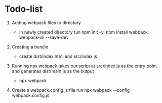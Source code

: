 # Todo-list

1. Adding webpack files to directory

   - in newly created directory run npm init -y, npm install webpack webpack-cli --save-dev

2. Creating a bundle

   - create dist/index.html and src/index.js

3. Running npx webpack takes our script at src/index.js as the entry point and generates dist/main.js as the output

   - npx webpack

4. Create a webpack.config.js file
   run npx webpack --config webpack.config.js
